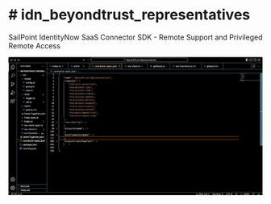 <!DOCTYPE html>
<html>
<body>

<h1># idn_beyondtrust_representatives</h1>

<p>SailPoint IdentityNow SaaS Connector SDK - Remote Support and Privileged Remote Access</p>

<img src="images/connector-spec.png" alt="connector-spec.json">

</body>
</html>
